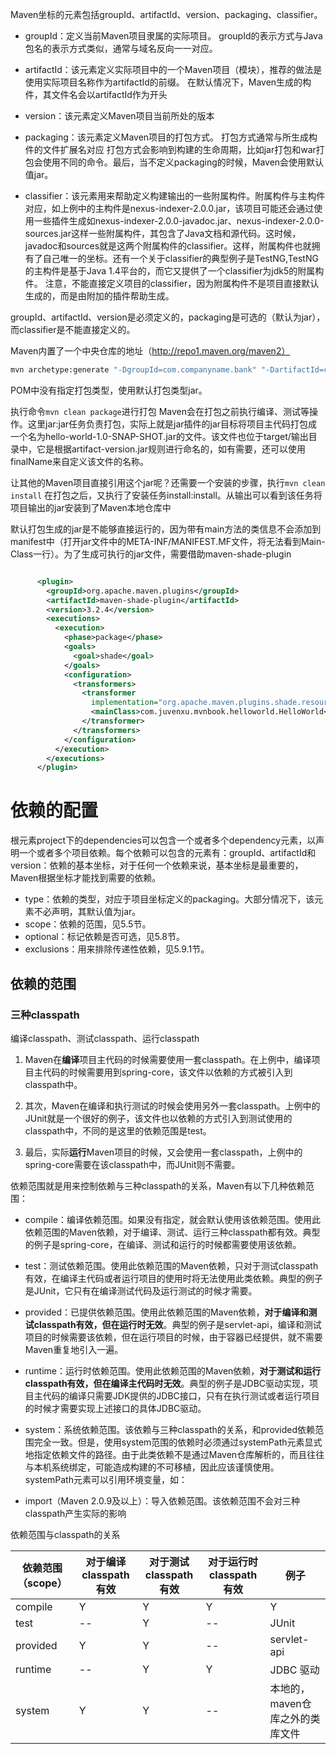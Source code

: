 Maven坐标的元素包括groupId、artifactId、version、packaging、classifier。
- groupId：定义当前Maven项目隶属的实际项目。
  groupId的表示方式与Java包名的表示方式类似，通常与域名反向一一对应。

- artifactId：该元素定义实际项目中的一个Maven项目（模块），推荐的做法是使用实际项目名称作为artifactId的前缀。
  在默认情况下，Maven生成的构件，其文件名会以artifactId作为开头

- version：该元素定义Maven项目当前所处的版本

- packaging：该元素定义Maven项目的打包方式。
  打包方式通常与所生成构件的文件扩展名对应
  打包方式会影响到构建的生命周期，比如jar打包和war打包会使用不同的命令。最后，当不定义packaging的时候，Maven会使用默认值jar。

- classifier：该元素用来帮助定义构建输出的一些附属构件。附属构件与主构件对应，如上例中的主构件是nexus-indexer-2.0.0.jar，该项目可能还会通过使用一些插件生成如nexus-indexer-2.0.0-javadoc.jar、nexus-indexer-2.0.0-sources.jar这样一些附属构件，其包含了Java文档和源代码。这时候，javadoc和sources就是这两个附属构件的classifier。这样，附属构件也就拥有了自己唯一的坐标。还有一个关于classifier的典型例子是TestNG,TestNG的主构件是基于Java 1.4平台的，而它又提供了一个classifier为jdk5的附属构件。
  注意，不能直接定义项目的classifier，因为附属构件不是项目直接默认生成的，而是由附加的插件帮助生成。

groupId、artifactId、version是必须定义的，packaging是可选的（默认为jar），而classifier是不能直接定义的。

Maven内置了一个中央仓库的地址（http://repo1.maven.org/maven2）



```sh
mvn archetype:generate "-DgroupId=com.companyname.bank" "-DartifactId=consumerBanking" "-DarchetypeArtifactId=maven-archetype-quickstart" "-DinteractiveMode=false"
```
POM中没有指定打包类型，使用默认打包类型jar。

执行命令`mvn clean package`进行打包
Maven会在打包之前执行编译、测试等操作。这里jar:jar任务负责打包，实际上就是jar插件的jar目标将项目主代码打包成一个名为hello-world-1.0-SNAP-SHOT.jar的文件。该文件也位于target/输出目录中，它是根据artifact-version.jar规则进行命名的，如有需要，还可以使用finalName来自定义该文件的名称。

让其他的Maven项目直接引用这个jar呢？还需要一个安装的步骤，执行`mvn clean install`
在打包之后，又执行了安装任务install:install。从输出可以看到该任务将项目输出的jar安装到了Maven本地仓库中

默认打包生成的jar是不能够直接运行的，因为带有main方法的类信息不会添加到manifest中（打开jar文件中的META-INF/MANIFEST.MF文件，将无法看到Main-Class一行）。为了生成可执行的jar文件，需要借助maven-shade-plugin
```xml

      <plugin>
        <groupId>org.apache.maven.plugins</groupId>
        <artifactId>maven-shade-plugin</artifactId>
        <version>3.2.4</version>
        <executions>
          <execution>
            <phase>package</phase>
            <goals>
              <goal>shade</goal>
            </goals>
            <configuration>
              <transformers>
                <transformer
                  implementation="org.apache.maven.plugins.shade.resource.ManifestResourceTransformer">
                  <mainClass>com.juvenxu.mvnbook.helloworld.HelloWorld</mainClass>
                </transformer>
              </transformers>
            </configuration>
          </execution>
        </executions>
      </plugin>
```


# 依赖的配置

根元素project下的dependencies可以包含一个或者多个dependency元素，以声明一个或者多个项目依赖。每个依赖可以包含的元素有：groupId、artifactId和version：依赖的基本坐标，对于任何一个依赖来说，基本坐标是最重要的，Maven根据坐标才能找到需要的依赖。
- type：依赖的类型，对应于项目坐标定义的packaging。大部分情况下，该元素不必声明，其默认值为jar。
- scope：依赖的范围，见5.5节。
- optional：标记依赖是否可选，见5.8节。
- exclusions：用来排除传递性依赖，见5.9.1节。

## 依赖的范围

### 三种classpath 

编译classpath、测试classpath、运行classpath

1. Maven在**编译**项目主代码的时候需要使用一套classpath。在上例中，编译项目主代码的时候需要用到spring-core，该文件以依赖的方式被引入到classpath中。

2. 其次，Maven在编译和执行测试的时候会使用另外一套classpath。上例中的JUnit就是一个很好的例子，该文件也以依赖的方式引入到测试使用的classpath中，不同的是这里的依赖范围是test。

3. 最后，实际**运行**Maven项目的时候，又会使用一套classpath，上例中的spring-core需要在该classpath中，而JUnit则不需要。

依赖范围就是用来控制依赖与三种classpath的关系，Maven有以下几种依赖范围：

- compile：编译依赖范围。如果没有指定，就会默认使用该依赖范围。使用此依赖范围的Maven依赖，对于编译、测试、运行三种classpath都有效。典型的例子是spring-core，在编译、测试和运行的时候都需要使用该依赖。

- test：测试依赖范围。使用此依赖范围的Maven依赖，只对于测试classpath有效，在编译主代码或者运行项目的使用时将无法使用此类依赖。典型的例子是JUnit，它只有在编译测试代码及运行测试的时候才需要。

- provided：已提供依赖范围。使用此依赖范围的Maven依赖，**对于编译和测试classpath有效，但在运行时无效**。典型的例子是servlet-api，编译和测试项目的时候需要该依赖，但在运行项目的时候，由于容器已经提供，就不需要Maven重复地引入一遍。

- runtime：运行时依赖范围。使用此依赖范围的Maven依赖，**对于测试和运行classpath有效，但在编译主代码时无效**。典型的例子是JDBC驱动实现，项目主代码的编译只需要JDK提供的JDBC接口，只有在执行测试或者运行项目的时候才需要实现上述接口的具体JDBC驱动。

- system：系统依赖范围。该依赖与三种classpath的关系，和provided依赖范围完全一致。但是，使用system范围的依赖时必须通过systemPath元素显式地指定依赖文件的路径。由于此类依赖不是通过Maven仓库解析的，而且往往与本机系统绑定，可能造成构建的不可移植，因此应该谨慎使用。systemPath元素可以引用环境变量，如：

- import（Maven 2.0.9及以上）：导入依赖范围。该依赖范围不会对三种classpath产生实际的影响

依赖范围与classpath的关系

| 依赖范围（scope） | 对于编译classpath有效 | 对于测试classpath有效 | 对于运行时classpath有效 | 例子                            |
|-------------------|-----------------------|-----------------------|-------------------------|---------------------------------|
| compile           | Y                     | Y                     | Y                       | Y                               |
| test              | --                    | Y                     | --                      | JUnit                           |
| provided          | Y                     | Y                     | --                      | servlet-api                     |
| runtime           | --                    | Y                     | Y                       | JDBC 驱动                       |
| system            | Y                     | Y                     | --                      | 本地的，maven仓库之外的类库文件 |

